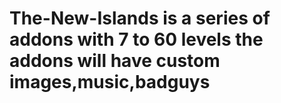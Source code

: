 # The-New-Islands is a series of addons with 7 to 60 levels the addons will have custom images,music,badguys
